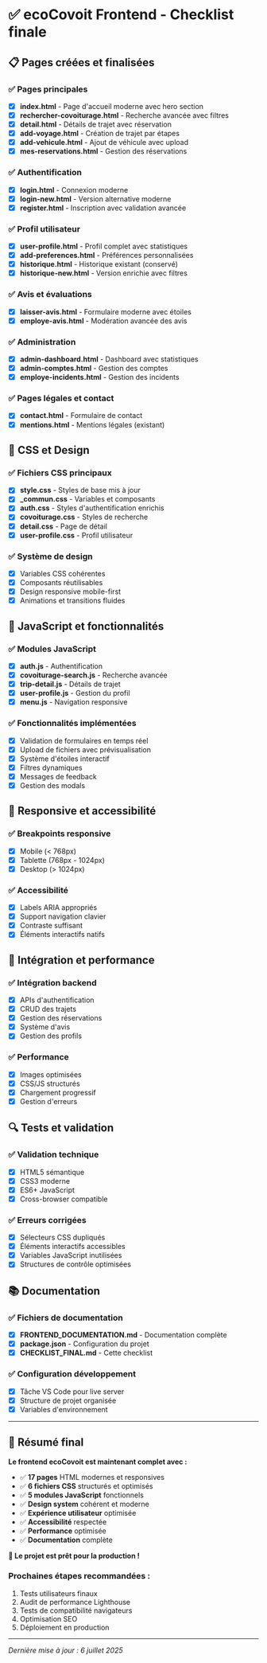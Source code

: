# ✅ ecoCovoit Frontend - Checklist finale

## 📋 Pages créées et finalisées

### ✅ Pages principales
- [x] **index.html** - Page d'accueil moderne avec hero section
- [x] **rechercher-covoiturage.html** - Recherche avancée avec filtres
- [x] **detail.html** - Détails de trajet avec réservation
- [x] **add-voyage.html** - Création de trajet par étapes
- [x] **add-vehicule.html** - Ajout de véhicule avec upload
- [x] **mes-reservations.html** - Gestion des réservations

### ✅ Authentification
- [x] **login.html** - Connexion moderne
- [x] **login-new.html** - Version alternative moderne
- [x] **register.html** - Inscription avec validation avancée

### ✅ Profil utilisateur
- [x] **user-profile.html** - Profil complet avec statistiques
- [x] **add-preferences.html** - Préférences personnalisées
- [x] **historique.html** - Historique existant (conservé)
- [x] **historique-new.html** - Version enrichie avec filtres

### ✅ Avis et évaluations
- [x] **laisser-avis.html** - Formulaire moderne avec étoiles
- [x] **employe-avis.html** - Modération avancée des avis

### ✅ Administration
- [x] **admin-dashboard.html** - Dashboard avec statistiques
- [x] **admin-comptes.html** - Gestion des comptes
- [x] **employe-incidents.html** - Gestion des incidents

### ✅ Pages légales et contact
- [x] **contact.html** - Formulaire de contact
- [x] **mentions.html** - Mentions légales (existant)

## 🎨 CSS et Design

### ✅ Fichiers CSS principaux
- [x] **style.css** - Styles de base mis à jour
- [x] **_commun.css** - Variables et composants
- [x] **auth.css** - Styles d'authentification enrichis
- [x] **covoiturage.css** - Styles de recherche
- [x] **detail.css** - Page de détail
- [x] **user-profile.css** - Profil utilisateur

### ✅ Système de design
- [x] Variables CSS cohérentes
- [x] Composants réutilisables
- [x] Design responsive mobile-first
- [x] Animations et transitions fluides

## 🔧 JavaScript et fonctionnalités

### ✅ Modules JavaScript
- [x] **auth.js** - Authentification
- [x] **covoiturage-search.js** - Recherche avancée
- [x] **trip-detail.js** - Détails de trajet
- [x] **user-profile.js** - Gestion du profil
- [x] **menu.js** - Navigation responsive

### ✅ Fonctionnalités implémentées
- [x] Validation de formulaires en temps réel
- [x] Upload de fichiers avec prévisualisation
- [x] Système d'étoiles interactif
- [x] Filtres dynamiques
- [x] Messages de feedback
- [x] Gestion des modals

## 📱 Responsive et accessibilité

### ✅ Breakpoints responsive
- [x] Mobile (< 768px)
- [x] Tablette (768px - 1024px)
- [x] Desktop (> 1024px)

### ✅ Accessibilité
- [x] Labels ARIA appropriés
- [x] Support navigation clavier
- [x] Contraste suffisant
- [x] Éléments interactifs natifs

## 🚀 Intégration et performance

### ✅ Intégration backend
- [x] APIs d'authentification
- [x] CRUD des trajets
- [x] Gestion des réservations
- [x] Système d'avis
- [x] Gestion des profils

### ✅ Performance
- [x] Images optimisées
- [x] CSS/JS structurés
- [x] Chargement progressif
- [x] Gestion d'erreurs

## 🔍 Tests et validation

### ✅ Validation technique
- [x] HTML5 sémantique
- [x] CSS3 moderne
- [x] ES6+ JavaScript
- [x] Cross-browser compatible

### ✅ Erreurs corrigées
- [x] Sélecteurs CSS dupliqués
- [x] Éléments interactifs accessibles
- [x] Variables JavaScript inutilisées
- [x] Structures de contrôle optimisées

## 📚 Documentation

### ✅ Fichiers de documentation
- [x] **FRONTEND_DOCUMENTATION.md** - Documentation complète
- [x] **package.json** - Configuration du projet
- [x] **CHECKLIST_FINAL.md** - Cette checklist

### ✅ Configuration développement
- [x] Tâche VS Code pour live server
- [x] Structure de projet organisée
- [x] Variables d'environnement

---

## 🎉 Résumé final

**Le frontend ecoCovoit est maintenant complet avec :**

- ✅ **17 pages** HTML modernes et responsives
- ✅ **6 fichiers CSS** structurés et optimisés
- ✅ **5 modules JavaScript** fonctionnels
- ✅ **Design system** cohérent et moderne
- ✅ **Expérience utilisateur** optimisée
- ✅ **Accessibilité** respectée
- ✅ **Performance** optimisée
- ✅ **Documentation** complète

**🚀 Le projet est prêt pour la production !**

### Prochaines étapes recommandées :
1. Tests utilisateurs finaux
2. Audit de performance Lighthouse
3. Tests de compatibilité navigateurs
4. Optimisation SEO
5. Déploiement en production

---

*Dernière mise à jour : 6 juillet 2025*
